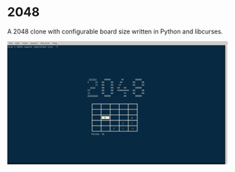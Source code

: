 # 2048
A 2048 clone with configurable board size written in Python and libcurses.

![screenshot D:](screenshot.png)
